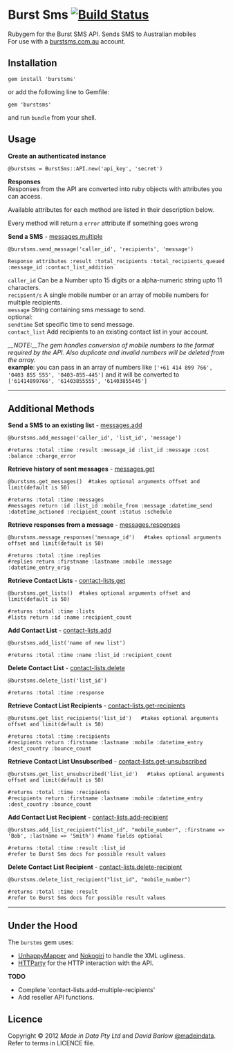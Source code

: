 # Burst Sms   [![Build Status](https://secure.travis-ci.org/madeindata/Burst-Sms.png?branch=master)](http://travis-ci.org/madeindata/Burst-Sms)

Rubygem for the Burst SMS API. Sends SMS to Australian mobiles  
For use with a [burstsms.com.au](http://burstsms.com.au) account.

Installation
------------

    gem install 'burstsms'

or add the following line to Gemfile:  

    gem 'burstsms'
 
and run `bundle` from your shell.

Usage
-----
**Create an authenticated instance**

    @burstsms = BurstSms::API.new('api_key', 'secret')
    
**Responses**    
Responses from the API are converted into ruby objects with attributes you can access. 
 
Available attributes for each method are listed in their description below.  

Every method will return a `error` attribute if something goes wrong


**Send a SMS** - [messages.multiple](http://burstsms.com/api-documentation/messages.multiple)

    @burstsms.send_message('caller_id', 'recipients', 'message')
    
    Response attributes :result :total_recipients :total_recipients_queued :message_id :contact_list_addition

  `caller_id` Can be a Number upto 15 digits or a alpha-numeric string upto 11 characters.  
  `recipient/s` A single mobile number or an array of mobile numbers for multiple recipients.  
  `message` String containing sms message to send.  
  optional:  
  `sendtime` Set specific time to send message.  
  `contact_list` Add recipients to an existing contact list in your account.
  
  *__NOTE:__The gem handles conversion of mobile numbers to the format required by the API. Also duplicate and invalid numbers will be deleted from the array.*  
  __example__: you can pass in an array of numbers like `['+61 414 899 766', '0403 855 555', '0403-855-445']` and it will be converted to `['61414899766', '61403855555', '61403855445']`
  
------

Additional Methods  
------------------
  
**Send a SMS to an existing list** - [messages.add](http://burstsms.com/api-documentation/messages.add)

    @burstsms.add_message('caller_id', 'list_id', 'message')
    
    #returns :total :time :result :message_id :list_id :message :cost :balance :charge_error

**Retrieve history of sent messages** - [messages.get](http://burstsms.com/api-documentation/messages.get)

    @burstsms.get_messages()  #takes optional arguments offset and limit(default is 50)
    
    #returns :total :time :messages
    #messages return :id :list_id :mobile_from :message :datetime_send :datetime_actioned :recipient_count :status :schedule
    
**Retrieve responses from a message** - [messages.responses](http://burstsms.com/api-documentation/messages.responses)

    @burstsms.message_responses('message_id')   #takes optional arguments offset and limit(default is 50)  
    
    #returns :total :time :replies
    #replies return :firstname :lastname :mobile :message :datetime_entry_orig

**Retrieve Contact Lists** - [contact-lists.get](http://burstsms.com/api-documentation/contact-lists.get)

    @burstsms.get_lists()  #takes optional arguments offset and limit(default is 50) 
    
    #returns :total :time :lists
    #lists return :id :name :recipient_count

**Add Contact List** - [contact-lists.add](http://burstsms.com/api-documentation/contact-lists.add)

    @burstsms.add_list('name of new list')    
    
    #returns :total :time :name :list_id :recipient_count
    
**Delete Contact List** - [contact-lists.delete](http://burstsms.com/api-documentation/contact-lists.delete)

    @burstsms.delete_list('list_id')  
    
    #returns :total :time :response  
    
**Retrieve Contact List Recipients** - [contact-lists.get-recipients](http://burstsms.com/api-documentation/contact-lists.get-recipients)

    @burstsms.get_list_recipients('list_id')   #takes optional arguments offset and limit(default is 50)  

    #returns :total :time :recipients 
    #recipients return :firstname :lastname :mobile :datetime_entry :dest_country :bounce_count
    
**Retrieve Contact List Unsubscribed** - [contact-lists.get-unsubscribed](http://burstsms.com/api-documentation/contact-lists.get-unsubscribed)

    @burstsms.get_list_unsubscribed('list_id')   #takes optional arguments offset and limit(default is 50)  

    #returns :total :time :recipients 
    #recipients return :firstname :lastname :mobile :datetime_entry :dest_country :bounce_count    
    
**Add Contact List Recipient** - [contact-lists.add-recipient](http://burstsms.com/api-documentation/contact-lists.add-recipient)

    @burstsms.add_list_recipient("list_id", "mobile_number", :firstname => 'Bob', :lastname => 'Smith') #name fields optional    

    #returns :total :time :result :list_id
    #refer to Burst Sms docs for possible result values  
    
**Delete Contact List Recipient** - [contact-lists.delete-recipient](http://burstsms.com/api-documentation/contact-lists.delete-recipient)

    @burstsms.delete_list_recipient("list_id", "mobile_number")    

    #returns :total :time :result
    #refer to Burst Sms docs for possible result values  

------

Under the Hood
--------------

The `burstms` gem uses:

- [UnhappyMapper](https://github.com/burtlo/happymapper) and [Nokogiri](http://nokogiri.org/) to handle the XML ugliness.
- [HTTParty](https://github.com/jnunemaker/httparty) for the HTTP interaction with the API.

**TODO**

- Complete 'contact-lists.add-multiple-recipients'
- Add reseller API functions.

Licence
-------

Copyright &copy; 2012 *Made in Data Pty Ltd* and *David Barlow* [@madeindata](http://twitter.com/madeindata). Refer to terms in LICENCE file.